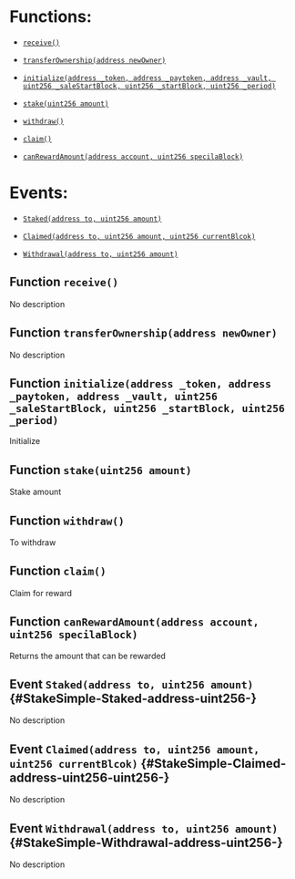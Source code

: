 # Functions:

- [`receive()`](#StakeSimple-receive--)

- [`transferOwnership(address newOwner)`](#StakeSimple-transferOwnership-address-)

- [`initialize(address _token, address _paytoken, address _vault, uint256 _saleStartBlock, uint256 _startBlock, uint256 _period)`](#StakeSimple-initialize-address-address-address-uint256-uint256-uint256-)

- [`stake(uint256 amount)`](#StakeSimple-stake-uint256-)

- [`withdraw()`](#StakeSimple-withdraw--)

- [`claim()`](#StakeSimple-claim--)

- [`canRewardAmount(address account, uint256 specilaBlock)`](#StakeSimple-canRewardAmount-address-uint256-)

# Events:

- [`Staked(address to, uint256 amount)`](#StakeSimple-Staked-address-uint256-)

- [`Claimed(address to, uint256 amount, uint256 currentBlcok)`](#StakeSimple-Claimed-address-uint256-uint256-)

- [`Withdrawal(address to, uint256 amount)`](#StakeSimple-Withdrawal-address-uint256-)

## Function `receive() `

No description

## Function `transferOwnership(address newOwner) `

No description

## Function `initialize(address _token, address _paytoken, address _vault, uint256 _saleStartBlock, uint256 _startBlock, uint256 _period) `

Initialize

## Function `stake(uint256 amount) `

Stake amount

## Function `withdraw() `

To withdraw

## Function `claim() `

Claim for reward

## Function `canRewardAmount(address account, uint256 specilaBlock) `

Returns the amount that can be rewarded

## Event `Staked(address to, uint256 amount)` {#StakeSimple-Staked-address-uint256-}

No description

## Event `Claimed(address to, uint256 amount, uint256 currentBlcok)` {#StakeSimple-Claimed-address-uint256-uint256-}

No description

## Event `Withdrawal(address to, uint256 amount)` {#StakeSimple-Withdrawal-address-uint256-}

No description
